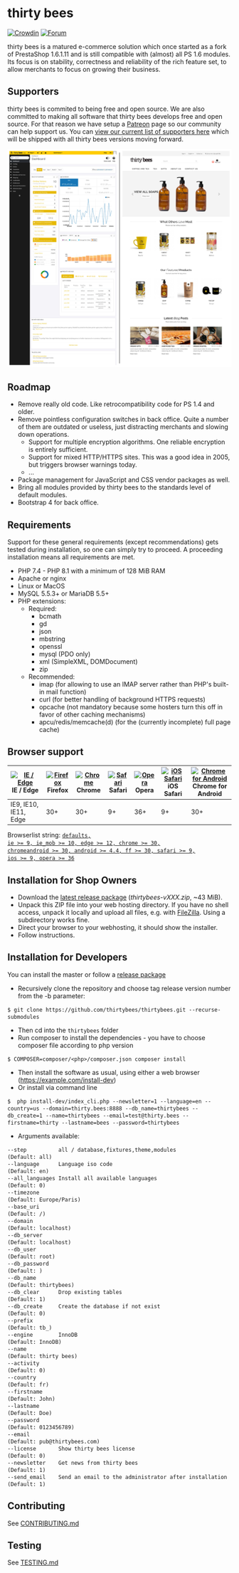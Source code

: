 # thirty bees
[![Crowdin](https://d322cqt584bo4o.cloudfront.net/thirty-bees/localized.svg)](https://crowdin.com/project/thirty-bees)
[![Forum](https://img.shields.io/badge/forum-thirty%20bees-brightgreen.svg)](https://forum.thirtybees.com/discover/)

thirty bees is a matured e-commerce solution which once started as a fork of PrestaShop 1.6.1.11 and is still compatible with (almost) all PS 1.6 modules. Its focus is on stability, correctness and reliability of the rich feature set, to allow merchants to focus on growing their business.

## Supporters

thirty bees is commited to being free and open source. We are also committed to making all software that thirty bees develops free and open source. For that reason we have setup a [Patreon](https://www.patreon.com/thirtybees) page so our community can help support us. You can [view our current list of supporters here](https://github.com/thirtybees/thirtybees/blob/1.0.x/SUPPORTERS.md) which will be shipped with all thirty bees versions moving forward.

![thirty bees screenshot](docs/thirty-bees-screenshot.jpeg)

## Roadmap

- Remove really old code. Like retrocompatibility code for PS 1.4 and older.
- Remove pointless configuration switches in back office. Quite a number of them are outdated or useless, just distracting merchants and slowing down operations.
  - Support for multiple encryption algorithms. One reliable encryption is entirely sufficient.
  - Support for mixed HTTP/HTTPS sites. This was a good idea in 2005, but triggers browser warnings today.
  - ...
- Package management for JavaScript and CSS vendor packages as well.
- Bring all modules provided by thirty bees to the standards level of default modules.
- Bootstrap 4 for back office.

## Requirements
Support for these general requirements (except recommendations) gets tested during installation, so one can simply try to proceed. A proceeding installation means all requirements are met.

- PHP 7.4 - PHP 8.1 with a minimum of 128 MiB RAM
- Apache or nginx
- Linux or MacOS
- MySQL 5.5.3+ or MariaDB 5.5+
- PHP extensions:
  - Required:
    - bcmath
    - gd
    - json
    - mbstring
    - openssl
    - mysql (PDO only)
    - xml (SimpleXML, DOMDocument)
    - zip
  - Recommended:
    - imap (for allowing to use an IMAP server rather than PHP's built-in mail function)
    - curl (for better handling of background HTTPS requests)
    - opcache (not mandatory because some hosters turn this off in favor of other caching mechanisms)
    - apcu/redis/memcache(d) (for the (currently incomplete) full page cache)

## Browser support

| [<img src="https://raw.githubusercontent.com/godban/browsers-support-badges/master/src/images/edge.png" alt="IE / Edge" width="16px" height="16px" />](http://godban.github.io/browsers-support-badges/)</br>IE / Edge | [<img src="https://raw.githubusercontent.com/godban/browsers-support-badges/master/src/images/firefox.png" alt="Firefox" width="16px" height="16px" />](http://godban.github.io/browsers-support-badges/)</br>Firefox | [<img src="https://raw.githubusercontent.com/godban/browsers-support-badges/master/src/images/chrome.png" alt="Chrome" width="16px" height="16px" />](http://godban.github.io/browsers-support-badges/)</br>Chrome | [<img src="https://raw.githubusercontent.com/godban/browsers-support-badges/master/src/images/safari.png" alt="Safari" width="16px" height="16px" />](http://godban.github.io/browsers-support-badges/)</br>Safari | [<img src="https://raw.githubusercontent.com/godban/browsers-support-badges/master/src/images/opera.png" alt="Opera" width="16px" height="16px" />](http://godban.github.io/browsers-support-badges/)</br>Opera | [<img src="https://raw.githubusercontent.com/godban/browsers-support-badges/master/src/images/safari-ios.png" alt="iOS Safari" width="16px" height="16px" />](http://godban.github.io/browsers-support-badges/)</br>iOS Safari | [<img src="https://raw.githubusercontent.com/godban/browsers-support-badges/master/src/images/chrome-android.png" alt="Chrome for Android" width="16px" height="16px" />](http://godban.github.io/browsers-support-badges/)</br>Chrome for Android |
| --------- | --------- | --------- | --------- | --------- | --------- | --------- |
| IE9, IE10, IE11, Edge| 30+ | 30+ | 9+ | 36+ | 9+ | 30+ |

Browserlist string: <code>[defaults, ie >= 9, ie_mob >= 10, edge >= 12, chrome >= 30, chromeandroid >= 30, android >= 4.4, ff >= 30, safari >= 9, ios >= 9, opera >= 36](http://browserl.ist/?q=defaults%2C+ie+%3E%3D+9%2C+ie_mob+%3E%3D+10%2C+edge+%3E%3D+12%2C+chrome+%3E%3D+30%2C+chromeandroid+%3E%3D+30%2C+android+%3E%3D+4.4%2C+ff+%3E%3D+30%2C+safari+%3E%3D+9%2C+ios+%3E%3D+9%2C+opera+%3E%3D+36)</code>

## Installation for Shop Owners

- Download the [latest release package](https://github.com/thirtybees/thirtybees/releases) (_thirtybees-vXXX.zip_, ~43 MiB).
- Unpack this ZIP file into your web hosting directory. If you have no shell access, unpack it locally and upload all files, e.g. with [FileZilla](https://filezilla-project.org/). Using a subdirectory works fine.
- Direct your browser to your webhosting, it should show the installer.
- Follow instructions.

## Installation for Developers

You can install the master or follow a [release package](https://github.com/thirtybees/thirtybees/releases)
- Recursively clone the repository and choose tag release version number from the -b parameter:
```shell
$ git clone https://github.com/thirtybees/thirtybees.git --recurse-submodules
```
- Then cd into the `thirtybees` folder
- Run composer to install the dependencies - you have to choose composer file according to php version
```shell
$ COMPOSER=composer/<php>/composer.json composer install
```
- Then install the software as usual, using either a web browser (https://example.com/install-dev)
- Or install via command line
```shell
$  php install-dev/index_cli.php --newsletter=1 --language=en --country=us --domain=thirty.bees:8888 --db_name=thirtybees --db_create=1 --name=thirtybees --email=test@thirty.bees --firstname=thirty --lastname=bees --password=thirtybees
```
- Arguments available:
```
--step          all / database,fixtures,theme,modules                   (Default: all)
--language      Language iso code                                       (Default: en)
--all_languages Install all available languages                         (Default: 0)
--timezone                                                              (Default: Europe/Paris)
--base_uri                                                              (Default: /)
--domain                                                                (Default: localhost)
--db_server                                                             (Default: localhost)
--db_user                                                               (Default: root)
--db_password                                                           (Default: )
--db_name                                                               (Default: thirtybees)
--db_clear      Drop existing tables                                    (Default: 1)
--db_create     Create the database if not exist                        (Default: 0)
--prefix                                                                (Default: tb_)
--engine        InnoDB                                                  (Default: InnoDB)
--name                                                                  (Default: thirty bees)
--activity                                                              (Default: 0)
--country                                                               (Default: fr)
--firstname                                                             (Default: John)
--lastname                                                              (Default: Doe)
--password                                                              (Default: 0123456789)
--email                                                                 (Default: pub@thirtybees.com)
--license       Show thirty bees license                                (Default: 0)
--newsletter    Get news from thirty bees                               (Default: 1)
--send_email    Send an email to the administrator after installation   (Default: 1)
```

## Contributing
See [CONTRIBUTING.md](CONTRIBUTING.md)

## Testing
See [TESTING.md](TESTING.md)